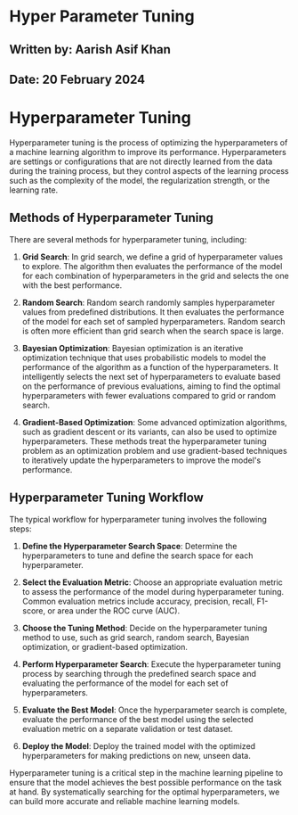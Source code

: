 # **Hyper Parameter Tuning**

## **Written by:** Aarish Asif Khan

## **Date:** 20 February 2024

# **Hyperparameter Tuning**

Hyperparameter tuning is the process of optimizing the hyperparameters of a machine learning algorithm to improve its performance. Hyperparameters are settings or configurations that are not directly learned from the data during the training process, but they control aspects of the learning process such as the complexity of the model, the regularization strength, or the learning rate.

## **Methods of Hyperparameter Tuning**

There are several methods for hyperparameter tuning, including:

1. **Grid Search**: In grid search, we define a grid of hyperparameter values to explore. The algorithm then evaluates the performance of the model for each combination of hyperparameters in the grid and selects the one with the best performance.

2. **Random Search**: Random search randomly samples hyperparameter values from predefined distributions. It then evaluates the performance of the model for each set of sampled hyperparameters. Random search is often more efficient than grid search when the search space is large.

3. **Bayesian Optimization**: Bayesian optimization is an iterative optimization technique that uses probabilistic models to model the performance of the algorithm as a function of the hyperparameters. It intelligently selects the next set of hyperparameters to evaluate based on the performance of previous evaluations, aiming to find the optimal hyperparameters with fewer evaluations compared to grid or random search.

4. **Gradient-Based Optimization**: Some advanced optimization algorithms, such as gradient descent or its variants, can also be used to optimize hyperparameters. These methods treat the hyperparameter tuning problem as an optimization problem and use gradient-based techniques to iteratively update the hyperparameters to improve the model's performance.

## **Hyperparameter Tuning Workflow**

The typical workflow for hyperparameter tuning involves the following steps:

1. **Define the Hyperparameter Search Space**: Determine the hyperparameters to tune and define the search space for each hyperparameter.

2. **Select the Evaluation Metric**: Choose an appropriate evaluation metric to assess the performance of the model during hyperparameter tuning. Common evaluation metrics include accuracy, precision, recall, F1-score, or area under the ROC curve (AUC).

3. **Choose the Tuning Method**: Decide on the hyperparameter tuning method to use, such as grid search, random search, Bayesian optimization, or gradient-based optimization.

4. **Perform Hyperparameter Search**: Execute the hyperparameter tuning process by searching through the predefined search space and evaluating the performance of the model for each set of hyperparameters.

5. **Evaluate the Best Model**: Once the hyperparameter search is complete, evaluate the performance of the best model using the selected evaluation metric on a separate validation or test dataset.

6. **Deploy the Model**: Deploy the trained model with the optimized hyperparameters for making predictions on new, unseen data.

Hyperparameter tuning is a critical step in the machine learning pipeline to ensure that the model achieves the best possible performance on the task at hand. By systematically searching for the optimal hyperparameters, we can build more accurate and reliable machine learning models.
